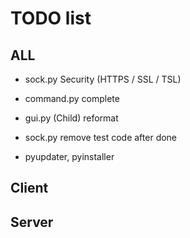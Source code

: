 # TODO list

## ALL

- sock.py Security (HTTPS / SSL / TSL)

- command.py complete

- gui.py (Child) reformat

- sock.py remove test code after done

- pyupdater, pyinstaller

## Client

## Server
